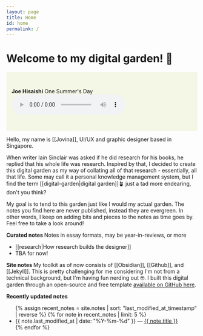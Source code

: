 ```yaml
---
layout: page
title: Home
id: home
permalink: /
---
```


# Welcome to my digital garden! 🌱

<p style="padding: 3em 1em; background: #f4f6e6; border-radius: 4px;">
   <span style="font-weight: bold">Joe Hisaishi</span> One Summer's Day 
   <audio controls>
    <source src="/assets/summerday.mp3" type="audio/mpeg">
    </audio>
</p>


Hello, my name is [[Jovina]], UI/UX and graphic designer based in Singapore. 

When writer Iain Sinclair was asked if he did research for his books, he replied that his whole life was research. Inspired by that, I decided to create this digital garden as my way of collating all of that research - essentially, all that life. Some may call it a personal knowledge management system, but I find the term [[digital-garden|digital garden]]🪴 just a tad more endearing, don't you think?

My goal is to tend to this garden just like I would my actual garden. The notes you find here are never published, instead they are evergreen. In other words, I keep on adding bits and pieces to the notes as time goes by. Feel free to take a look around!  

<strong>Curated notes </strong>
Notes in essay formats, may be year-in-reviews, or more 
<ul> 
<li> [[research|How research builds the designer]] </li>
<li> TBA for now! </li> </ul>

<strong>Site notes </strong>
My toolkit as of now consists of [[Obsidian]], [[Github]], and [[Jekyll]]. This is pretty challenging for me considering I'm not from a technical background, but I'm having fun nerding out 🤓. I built this digital garden through an open-source and free template [available on GitHub here](https://github.com/maximevaillancourt/digital-garden-jekyll-template). 

<strong>Recently updated notes</strong>

<ul>
  {% assign recent_notes = site.notes | sort: "last_modified_at_timestamp" | reverse %}
  {% for note in recent_notes | limit: 5 %}
    <li>
      {{ note.last_modified_at | date: "%Y-%m-%d" }} — <a class="internal-link" href="{{ note.url }}">{{ note.title }}</a>
    </li>
  {% endfor %}
</ul>

<style>
  .wrapper {
    max-width: 46em;
  }
</style>
